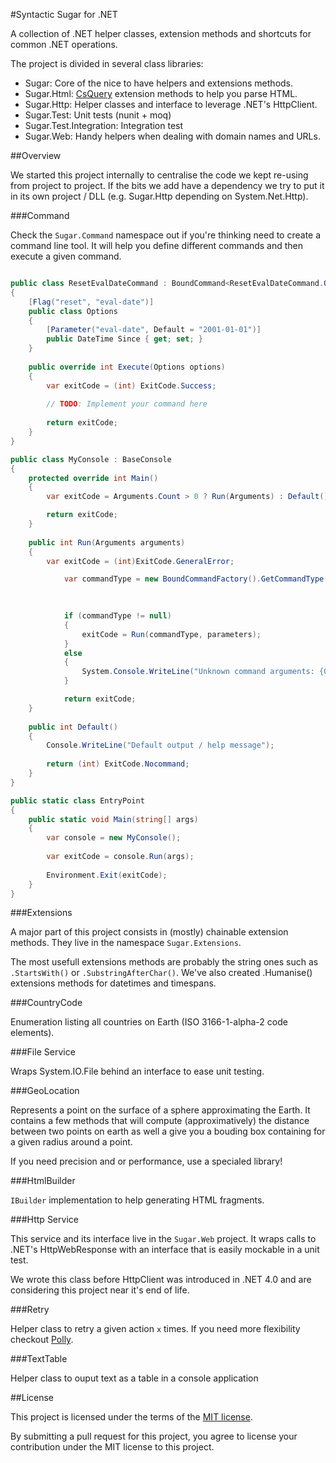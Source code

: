 #Syntactic Sugar for .NET

A collection of .NET helper classes, extension methods and shortcuts for common .NET operations.

The project is divided in several class libraries:

- Sugar: Core of the nice to have helpers and extensions methods.
- Sugar.Html: [CsQuery](https://github.com/jamietre/CsQuery) extension methods to help you parse HTML.
- Sugar.Http: Helper classes and interface to leverage .NET's HttpClient.
- Sugar.Test: Unit tests (nunit + moq)
- Sugar.Test.Integration: Integration test
- Sugar.Web: Handy helpers when dealing with domain names and URLs.

##Overview

We started this project internally to centralise the code we kept re-using from project to project. If the bits we add have a dependency we try to put it in its own project / DLL (e.g. Sugar.Http depending on System.Net.Http).

###Command

Check the `Sugar.Command` namespace out if you're thinking need to create a command line tool. It will help you define different commands and then execute a given command.

```csharp

public class ResetEvalDateCommand : BoundCommand<ResetEvalDateCommand.Options> 
{
    [Flag("reset", "eval-date")]
    public class Options
    {
        [Parameter("eval-date", Default = "2001-01-01")]
        public DateTime Since { get; set; }
    }
    
    public override int Execute(Options options)
    {
        var exitCode = (int) ExitCode.Success;
    
        // TODO: Implement your command here
        
        return exitCode;
    }
}

public class MyConsole : BaseConsole
{
    protected override int Main()
    {
        var exitCode = Arguments.Count > 0 ? Run(Arguments) : Default();

        return exitCode;
    }
    
    public int Run(Arguments arguments)
    {
        var exitCode = (int)ExitCode.GeneralError;

            var commandType = new BoundCommandFactory().GetCommandType(parameters, () => GetType().Assembly.GetTypes()
                                                                                                  .Where(type => type.Namespace != null && type.Namespace.StartsWith("My.Namespace.Commands"))
                                                                                                  .Where(type => type.Name == "Options"));

            if (commandType != null)
            {
                exitCode = Run(commandType, parameters);
            }
            else
            {
                System.Console.WriteLine("Unknown command arguments: {0}", Arguments);
            }

            return exitCode;
    }
    
    public int Default()
    {
        Console.WriteLine("Default output / help message");
        
        return (int) ExitCode.Nocommand;
    }
}

public static class EntryPoint
{
    public static void Main(string[] args)
    {
        var console = new MyConsole();
        
        var exitCode = console.Run(args);
        
        Environment.Exit(exitCode);
    }
}

```

###Extensions

A major part of this project consists in (mostly) chainable extension methods. They live in the namespace `Sugar.Extensions`.

The most usefull extensions methods are probably the string ones such as `.StartsWith()` or `.SubstringAfterChar()`. We've also created .Humanise() extensions methods for datetimes and timespans.

###CountryCode

Enumeration listing all countries on Earth (ISO 3166-1-alpha-2 code elements).

###File Service

Wraps System.IO.File behind an interface to ease unit testing.

###GeoLocation

Represents a point on the surface of a sphere approximating the Earth. It contains a few methods that will compute (approximatively) the distance between two points on earth as well a give you a bouding box containing for a given radius around a point.

If you need precision and or performance, use a specialed library!

###HtmlBuilder

`IBuilder` implementation to help generating HTML fragments.

###Http Service

This service and its interface live in the `Sugar.Web` project. It wraps calls to .NET's HttpWebResponse with an interface that is easily mockable in a unit test.

We wrote this class before HttpClient was introduced in .NET 4.0 and are considering this project near it's end of life.

###Retry

Helper class to retry a given action `x` times. If you need more flexibility checkout [Polly](https://github.com/App-vNext/Polly).

###TextTable

Helper class to ouput text as a table in a console application

##License

This project is licensed under the terms of the [MIT license](https://github.com/comsechq/sugar/blob/master/LICENSE.txt). 

By submitting a pull request for this project, you agree to license your contribution under the MIT license to this project.
